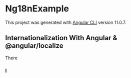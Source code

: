 # Ng18nExample

This project was generated with [Angular CLI](https://github.com/angular/angular-cli) version 11.0.7.

## Internationalization With Angular & @angular/localize

There 

### I
